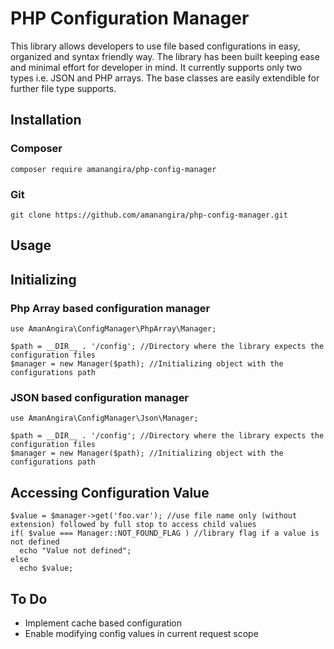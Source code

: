 # PHP Configuration Manager

This library allows developers to use file based configurations in easy, organized and syntax friendly way. The library has 
been built keeping ease and minimal effort for developer in mind. It currently supports only two types i.e. JSON and PHP 
arrays. The base classes are easily extendible for further file type supports. 

## Installation
### Composer
`composer require amanangira/php-config-manager`

### Git 
`git clone https://github.com/amanangira/php-config-manager.git`

## Usage

## Initializing

### Php Array based configuration manager
```
use AmanAngira\ConfigManager\PhpArray\Manager;

$path = __DIR__ . '/config'; //Directory where the library expects the configuration files
$manager = new Manager($path); //Initializing object with the configurations path
```

### JSON based configuration manager
```
use AmanAngira\ConfigManager\Json\Manager;

$path = __DIR__ . '/config'; //Directory where the library expects the configuration files
$manager = new Manager($path); //Initializing object with the configurations path
```

## Accessing Configuration Value
```
$value = $manager->get('foo.var'); //use file name only (without extension) followed by full stop to access child values
if( $value === Manager::NOT_FOUND_FLAG ) //library flag if a value is not defined 
  echo "Value not defined";
else
  echo $value;
```

## To Do
- Implement cache based configuration 
- Enable modifying config values in current request scope 
